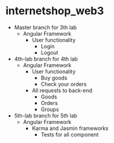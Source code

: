 # internetshop_web3
- Master branch for 3th lab
  - Angular Framework
    - User functionality
      - Login
      - Logout
- 4th-lab branch for 4th lab
  - Angular Framework
    - User functionality
      - Buy goods
      - Check your orders
    - All requests to back-end
      - Goods
      - Orders
      - Groups
- 5th-lab branch for 5th lab
  - Angular Framework
    - Karma and Jasmin frameworks
      - Tests for all component
      
